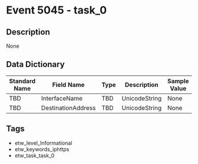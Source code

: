 # Event 5045 - task_0

## Description
None

## Data Dictionary
|Standard Name|Field Name|Type|Description|Sample Value|
|---|---|---|---|---|
|TBD|InterfaceName|TBD|UnicodeString|None|None|
|TBD|DestinationAddress|TBD|UnicodeString|None|None|

## Tags
* etw_level_Informational
* etw_keywords_iphttps
* etw_task_task_0